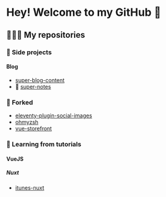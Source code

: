 # Hey! Welcome to my GitHub 👋

## 👩🏻‍💻 My repositories

### 🚀 Side projects

#### Blog

- [super-blog-content](https://github.com/giuliachiola/super-blog-content)
- 🤫 [super-notes](https://github.com/giuliachiola/super-notes) 
<!-- 
#### Other

### 🛁 Boilerplates

### 🛠 Tools
-->

### 🍴 Forked

- [eleventy-plugin-social-images](https://github.com/giuliachiola/eleventy-plugin-social-images) 
- [ohmyzsh](https://github.com/giuliachiola/ohmyzsh)
- [vue-storefront](https://github.com/giuliachiola/vue-storefront)

### 📒 Learning from tutorials

#### VueJS

##### Nuxt

- [itunes-nuxt](https://github.com/giuliachiola/itunes-nuxt)

<!--
### 👾 just for fun, quick and dirty
-->


<!--
**giuliachiola/giuliachiola** is a ✨ _special_ ✨ repository because its `README.md` (this file) appears on your GitHub profile.

Here are some ideas to get you started:

- 🔭 I’m currently working on ...
- 🌱 I’m currently learning ...
- 👯 I’m looking to collaborate on ...
- 🤔 I’m looking for help with ...
- 💬 Ask me about ...
- 📫 How to reach me: ...
- 😄 Pronouns: ...
- ⚡ Fun fact: ...
-->
